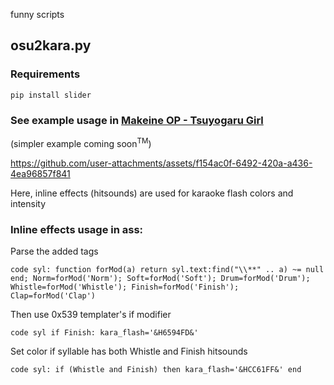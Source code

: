 funny scripts

## osu2kara.py
### Requirements
```
pip install slider
```
### See example usage in [Makeine OP - Tsuyogaru Girl](https://github.com/abrokecube/subtitles/tree/main/Makeine%20OP%20-%20Tsuyogaru%20Girl)
(simpler example coming soon<sup>TM</sup>)   

https://github.com/user-attachments/assets/f154ac0f-6492-420a-a436-4ea96857f841

Here, inline effects (hitsounds) are used for karaoke flash colors and intensity
### Inline effects usage in ass:
Parse the added tags
```
code syl: function forMod(a) return syl.text:find("\\**" .. a) ~= null end; Norm=forMod('Norm'); Soft=forMod('Soft'); Drum=forMod('Drum'); Whistle=forMod('Whistle'); Finish=forMod('Finish'); Clap=forMod('Clap')
```
Then use 0x539 templater's if modifier
```
code syl if Finish: kara_flash='&H6594FD&'
```
Set color if syllable has both Whistle and Finish hitsounds
```
code syl: if (Whistle and Finish) then kara_flash='&HCC61FF&' end
```
